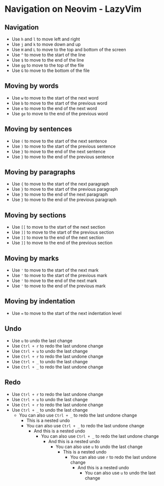 # Navigation on Neovim - LazyVim

## Navigation

- Use `h` and `l` to move left and right
- Use `j` and `k` to move down and up
- Use `H` and `L` to move to the top and bottom of the screen
- Use `^` to move to the start of the line
- Use `$` to move to the end of the line
- Use `gg` to move to the top of the file
- Use `G` to move to the bottom of the file

## Moving by words

- Use `w` to move to the start of the next word
- Use `b` to move to the start of the previous word
- Use `e` to move to the end of the next word
- Use `ge` to move to the end of the previous word

## Moving by sentences

- Use `(` to move to the start of the next sentence
- Use `)` to move to the start of the previous sentence
- Use `}` to move to the end of the next sentence
- Use `}` to move to the end of the previous sentence

## Moving by paragraphs

- Use `{` to move to the start of the next paragraph
- Use `}` to move to the start of the previous paragraph
- Use `}` to move to the end of the next paragraph
- Use `}` to move to the end of the previous paragraph

## Moving by sections

- Use `[[` to move to the start of the next section
- Use `]]` to move to the start of the previous section
- Use `]]` to move to the end of the next section
- Use `]]` to move to the end of the previous section

## Moving by marks

- Use `'` to move to the start of the next mark
- Use `'` to move to the start of the previous mark
- Use `'` to move to the end of the next mark
- Use `'` to move to the end of the previous mark

## Moving by indentation

- Use `=` to move to the start of the next indentation level


## Undo

- Use `u` to undo the last change
- Use `Ctrl + r` to redo the last undone change
- Use `Ctrl + u` to undo the last change
- Use `Ctrl + r` to redo the last undone change
- Use `Ctrl + _` to undo the last change
- Use `Ctrl + _` to redo the last undone change

## Redo

- Use `Ctrl + r` to redo the last undone change
- Use `Ctrl + u` to undo the last change
- Use `Ctrl + r` to redo the last undone change
- Use `Ctrl + _` to undo the last change
  - You can also use `Ctrl + _` to redo the last undone change
    - This is a nested undo
    - You can also use `Ctrl + _` to redo the last undone change
      - And this is a nested undo
        - You can also use `Ctrl + _` to redo the last undone change
          - And this is a nested undo
            - You can also use `u` to undo the last change
              - This is a nested undo
                - You can also use `r` to redo the last undone change
                  - And this is a nested undo
                    - You can also use `u` to undo the last change
